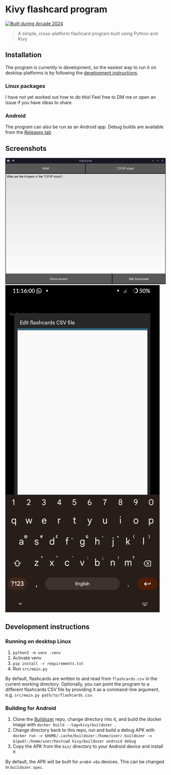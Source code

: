 # Kivy flashcard program

[![Built during Arcade 2024](https://badges.api.lorebooks.wiki/badges/hackclub/arcade)](https://hackclub.com/arcade)

> A simple, cross-platform flashcard program built using Python and Kivy

## Installation

The program is currently in development, so the easiest way to run it on desktop platforms is by following the [development instructions](#development-instructions).

### Linux packages

I have not yet worked out how to do this! Feel free to DM me or open an issue if you have ideas to share.

### Android

The program can also be run as an Android app. Debug builds are available from the [Releases tab](https://github.com/RandomSearch18/kivy-flash-cards/releases)

## Screenshots

![The flashcards program running on desktop Linux, showing the question part of a flashcard](assets/desktop/question.png)
![The flashcards program running on Android, with a popup for editing the flashcards data and an on-screen keyboard](assets/android/editor.png)

## Development instructions

### Running on desktop Linux

1. `python3 -m venv .venv`
2. Activate venv
3. `pip install -r requirements.txt`
4. Run `src/main.py`

By default, flashcards are written to and read from `flashcards.csv` in the current working directory. Optionally, you can point the program to a different flashcards CSV file by providing it as a command-line argument, e.g. `src/main.py path/to/flashcards.csv`.

### Building for Android

1. Clone the [Buildozer](https://github.com/kivy/buildozer) repo, change directory into it, and build the docker image with `docker build --tag=kivy/buildozer .`
2. Change directory back to this repo, run and build a debug APK with `docker run -v $HOME/.cache/buildozer:/home/user/.buildozer -v $(pwd):/home/user/hostcwd kivy/buildozer android debug`
3. Copy the APK from the `bin/` directory to your Android device and install it

By default, the APK will be built for `arm64-v8a` devices. This can be changed in `buildozer.spec`.
